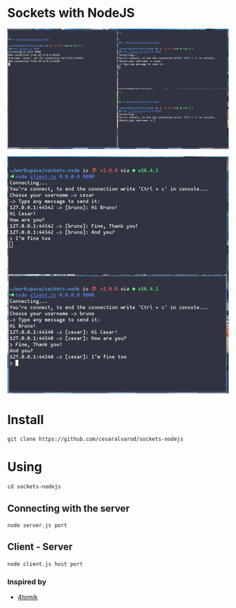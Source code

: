 # Sockets with NodeJS

![Preview 1](./resources/preview.png)

![Preview 2](./resources/preview2.png)

# Install

```
git clone https://github.com/cesaralvarod/sockets-nodejs
```

# Using

```
cd sockets-nodejs
```

## Connecting with the server

```
node server.js port
```

## Client - Server

```
node client.js host port
```

### Inspired by

- [4tomik](https://github.com/4tomik/sockets-node)
